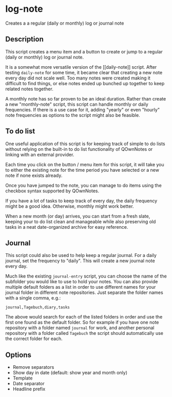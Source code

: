 # log-note

Creates a a regular (daily or monthly) log or journal note

## Description

This script creates a menu item and a button to create or jump to a regular (daily or monthly) log or journal note.

It is a somewhat more versatile version of the [[daily-note]] script. After testing `daily-note` for some time, it became clear that creating a new note every day did not scale well. Too many notes were created making it difficult to find things, or else notes ended up bunched up together to keep related notes together.

A monthly note has so far proven to be an ideal duration. Rather than create a new "monthly-note" script, this script can handle monthly or daily frequencies. If there is a use case for it, adding "yearly" or even "hourly" note frequencies as options to the script might also be feasible.

## To do list

One useful application of this script is for keeping track of simple to do lists without relying on the built-in to do list functionality of QOwnNotes or linking with an external provider.

Each time you click on the button / menu item for this script, it will take you to either the existing note for the time period you have selected or a new note if none exists already.

Once you have jumped to the note, you can manage to do items using the checkbox syntax supported by QOwnNotes.

If you have a lot of tasks to keep track of every day, the daily frequency might be a good idea. Otherwise, monthly might work better.

When a new month (or day) arrives, you can start from a fresh slate, keeping your to do list clean and manageable while also preserving old tasks in a neat date-organized archive for easy reference.

## Journal

This script could also be used to help keep a regular journal. For a daily journal, set the frequency to "daily". This will create a new journal note every day.

Much like the existing `journal-entry` script, you can choose the name of the subfolder you would like to use to hold your notes. You can also provide multiple default folders as a list in order to use different names for your journal folder in different note repositories. Just separate the folder names with a single comma, e.g.:

```
journal,Tagebuch,diary,tasks
```

The above would search for each of the listed folders in order and use the first one found as the default folder. So for example if you have one note repository with a folder named `journal` for work, and another personal repository with a folder called `Tagebuch` the script should automatically use the correct folder for each.

## Options

* Remove separators
* Show day in date (default: show year and month only)
* Template
* Date separator
* Headline prefix
